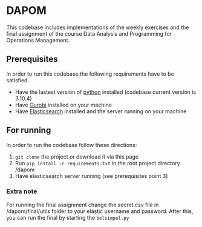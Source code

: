 # DAPOM
This codebase includes implementations of the weekly exercises and the final assignment of the course Data Analysis and Programming for Operations Management. 

## Prerequisites
In order to run this codebase the following requirements have to be satisfied.

- Have the lastest version of [python](https://www.python.org/) installed (codebase current version is 3.10.4) 
- Have [Gurobi](https://www.gurobi.com) installed on your machine
- Have [Elasticsearch](https://www.elastic.co/) installed and the server running on your machine

## For running
In order to run the codebase follow these directions:
1. `git clone` the project or download it via this page
2. Run `pip install -r requirements.txt` in the root project directory /dapom
3. Have elasticsearch server running (see prerequisites point 3)

### Extra note 
For running the final assignment change the secret.csv file in /dapom/final/utils folder to your elastic username and password. After this, you can run the final by starting the `belsimpel.py`